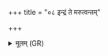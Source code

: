 +++
title = "०८ इन्द्रं ते मरुत्वन्तम्"

+++
<details><summary>मूलम् (GR)</summary>

इन्द्रं ते मरुत्वन्तम् ऋच्छन्तु  
ये माघायव एतस्या दिशो +ऽभिदासान् ॥
</details>
